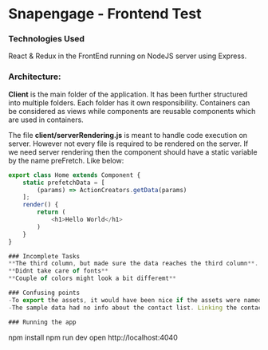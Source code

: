 # Snapengage - Frontend Test

### Technologies Used
React & Redux in the FrontEnd running on NodeJS server using Express.

### Architecture:
**Client**  is the main folder of the application. It has been further structured into multiple folders. Each folder has it own responsibility. Containers can be considered as views while components are reusable components which are used in containers.

The file **client/serverRendering.js** is meant to handle code execution on server. However not every file is required to be rendered on the server. If we need server rendering then the component should have a static variable by the name preFretch. Like below:

```js
export class Home extends Component {
    static prefetchData = [
        (params) => ActionCreators.getData(params)
    ];
    render() {
        return (
            <h1>Hello World</h1>
        )
    }
}

### Incomplete Tasks
**The third column, but made sure the data reaches the third column**.
**Didnt take care of fonts**
**Couple of colors might look a bit differemt**

### Confusing points
-To export the assets, it would have been nice if the assets were named with extension .png. Saves a bit of time for exporting
-The sample data had no info about the contact list. Linking the contact list with the threads was easy but I found the data to be unorganised.

### Running the app
```
npm install
npm run dev
open http://localhost:4040
```

